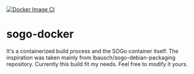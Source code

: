 [![Docker Image CI](https://github.com/arpad42/sogo-docker/actions/workflows/docker-image.yml/badge.svg?branch=master)](https://github.com/arpad42/sogo-docker/actions/workflows/docker-image.yml)

# sogo-docker

It's a containerized build process and the SOGo container itself. The inspiration was taken mainly from lbausch/sogo-debian-packaging repository.
Currently this build fit my needs. Feel free to modify it yours.
